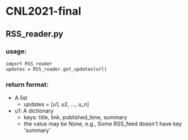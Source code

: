 # CNL2021-final

## RSS_reader.py
### usage:
```
import RSS_reader
updates = RSS_reader.get_updates(url)
```

### return format:
* A list
	* updates = [u1, u2, ..., u_n]
* u1: A dictionary
	* keys: title, link, published_time, summary
	* the value may be None, e.g., Some RSS_feed doesn't have key 'summary'
